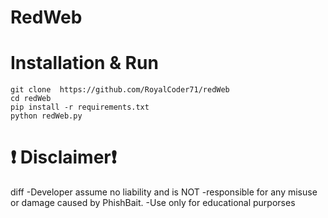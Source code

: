 # RedWeb
# Installation & Run 
```
git clone  https://github.com/RoyalCoder71/redWeb
cd redWeb
pip install -r requirements.txt
python redWeb.py
```
# ❗ Disclaimer❗
diff
-Developer assume no liability and is NOT
-responsible for any misuse or damage caused by PhishBait.
-Use only for educational purporses

